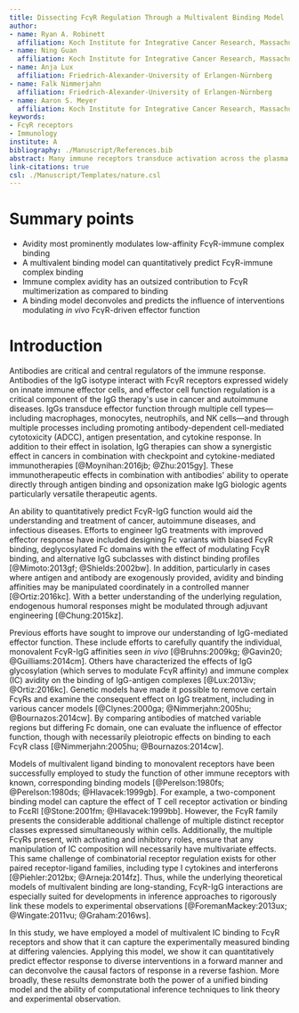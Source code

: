 ```yaml
---
title: Dissecting FcγR Regulation Through a Multivalent Binding Model
author:
- name: Ryan A. Robinett
  affiliation: Koch Institute for Integrative Cancer Research, Massachusetts Institute of Technology, Cambridge, MA
- name: Ning Guan
  affiliation: Koch Institute for Integrative Cancer Research, Massachusetts Institute of Technology, Cambridge, MA
- name: Anja Lux
  affiliation: Friedrich-Alexander-University of Erlangen-Nürnberg
- name: Falk Nimmerjahn
  affiliation: Friedrich-Alexander-University of Erlangen-Nürnberg
- name: Aaron S. Meyer
  affiliation: Koch Institute for Integrative Cancer Research, Massachusetts Institute of Technology, Cambridge, MA; Department of Bioengineering, University of California, Los Angeles
keywords:
- FcγR receptors
- Immunology
institute: A
bibliography: ./Manuscript/References.bib
abstract: Many immune receptors transduce activation across the plasma membrane through their clustering. With Fcγ receptors, this clustering is driven by binding to antibodies of differing affinity that are in turn bound to multivalent antigen. As a consequence of this activation mechanism, accounting for and rationally manipulating IgG effector function is complicated by, among other factors, differing affinities of between FcγR species and changes in the valency of antigen binding. In this study, we show that a model of multivalent receptor-ligand binding can effectively account for the contribution of IgG-FcγR affinity and immune complex valency. This model in turn enables us to make specific predictions about the effect of immune complexes of defined composition. In total, these results enable both rationally design of immune complexes for a desired IgG effector function and the deconvolution of effector function by immune complexes.
link-citations: true
csl: ./Manuscript/Templates/nature.csl
---
```


# Summary points

- Avidity most prominently modulates low-affinity FcγR-immune complex binding
- A multivalent binding model can quantitatively predict FcγR-immune complex binding
- Immune complex avidity has an outsized contribution to FcγR multimerization as compared to binding
- A binding model deconvoles and predicts the influence of interventions modulating *in vivo* FcγR-driven effector function

# Introduction

Antibodies are critical and central regulators of the immune response. Antibodies of the IgG isotype interact with FcγR receptors expressed widely on innate immune effector cells, and effector cell function regulation is a critical component of the IgG therapy's use in cancer and autoimmune diseases. IgGs transduce effector function through multiple cell types—including macrophages, monocytes, neutrophils, and NK cells—and through multiple processes including promoting antibody-dependent cell-mediated cytotoxicity (ADCC), antigen presentation, and cytokine response. In addition to their effect in isolation, IgG therapies can show a synergistic effect in cancers in combination with checkpoint and cytokine-mediated immunotherapies [@Moynihan:2016jb; @Zhu:2015gy]. These immunotherapeutic effects in combination with antibodies' ability to operate directly through antigen binding and opsonization make IgG biologic agents particularly versatile therapeutic agents.

An ability to quantitatively predict FcγR-IgG function would aid the understanding and treatment of cancer, autoimmune diseases, and infectious diseases. Efforts to engineer IgG treatments with improved effector response have included designing Fc variants with biased FcγR binding, deglycosylated Fc domains with the effect of modulating FcγR binding, and alternative IgG subclasses with distinct binding profiles [@Mimoto:2013gf; @Shields:2002bw]. In addition, particularly in cases where antigen and antibody are exogenously provided, avidity and binding affinities may be manipulated coordinately in a controlled manner [@Ortiz:2016kc]. With a better understanding of the underlying regulation, endogenous humoral responses might be modulated through adjuvant engineering [@Chung:2015kz].

Previous efforts have sought to improve our understanding of IgG-mediated effector function. These include efforts to carefully quantify the individual, monovalent FcγR-IgG affinities seen _in vivo_ [@Bruhns:2009kg; @Gavin20; @Guilliams:2014cm]. Others have characterized the effects of IgG glycosylation (which serves to modulate FcγR affinity) and immune complex (IC) avidity on the binding of IgG-antigen complexes [@Lux:2013iv; @Ortiz:2016kc]. Genetic models have made it possible to remove certain FcγRs and examine the consequent effect on IgG treatment, including in various cancer models [@Clynes:2000ga; @Nimmerjahn:2005hu; @Bournazos:2014cw]. By comparing antibodies of matched variable regions but differing Fc domain, one can evaluate the influence of effector function, though with necessarily pleiotropic effects on binding to each FcγR class [@Nimmerjahn:2005hu; @Bournazos:2014cw].

Models of multivalent ligand binding to monovalent receptors have been successfully employed to study the function of other immune receptors with known, corresponding binding models [@Perelson:1980fs; @Perelson:1980ds; @Hlavacek:1999gb]. For example, a two-component binding model can capture the effect of T cell receptor activation or binding to FcεRI [@Stone:2001fm; @Hlavacek:1999bb]. However, the FcγR family presents the considerable additional challenge of multiple distinct receptor classes expressed simultaneously within cells. Additionally, the multiple FcγRs present, with activating and inhibitory roles, ensure that any manipulation of IC composition will necessarily have multivariate effects. This same challenge of combinatorial receptor regulation exists for other paired receptor-ligand families, including type I cytokines and interferons [@Piehler:2012bx; @Arneja:2014fz]. Thus, while the underlying theoretical models of multivalent binding are long-standing, FcγR-IgG interactions are especially suited for developments in inference approaches to rigorously link these models to experimental observations [@ForemanMackey:2013ux; @Wingate:2011vu; @Graham:2016ws].

In this study, we have employed a model of multivalent IC binding to FcγR receptors and show that it can capture the experimentally measured binding at differing valencies. Applying this model, we show it can quantitatively predict effector response to diverse interventions in a forward manner and can deconvolve the causal factors of response in a reverse fashion. More broadly, these results demonstrate both the power of a unified binding model and the ability of computational inference techniques to link theory and experimental observation.

